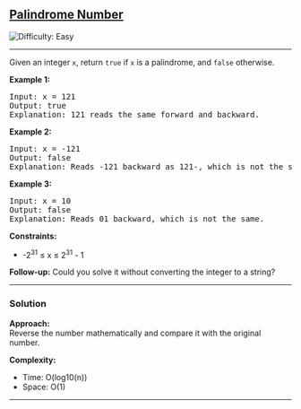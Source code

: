 <h2><a href="https://leetcode.com/problems/palindrome-number">Palindrome Number</a></h2>
<img src='https://img.shields.io/badge/Difficulty-Easy-brightgreen' alt='Difficulty: Easy' />
<hr>

<p>Given an integer <code>x</code>, return <code>true</code> if <code>x</code> is a palindrome, and <code>false</code> otherwise.</p>

<p><strong>Example 1:</strong></p>
<pre>
Input: x = 121
Output: true
Explanation: 121 reads the same forward and backward.
</pre>

<p><strong>Example 2:</strong></p>
<pre>
Input: x = -121
Output: false
Explanation: Reads -121 backward as 121-, which is not the same.
</pre>

<p><strong>Example 3:</strong></p>
<pre>
Input: x = 10
Output: false
Explanation: Reads 01 backward, which is not the same.
</pre>

<p><strong>Constraints:</strong></p>
<ul>
  <li>-2<sup>31</sup> ≤ x ≤ 2<sup>31</sup> - 1</li>
</ul>

<p><strong>Follow-up:</strong> Could you solve it without converting the integer to a string?</p>

---

### Solution

**Approach:**  
Reverse the number mathematically and compare it with the original number.

**Complexity:**  
- Time: O(log10(n))  
- Space: O(1)

---
